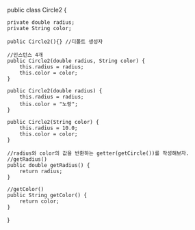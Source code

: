 public class Circle2 {
	
	private double radius;
	private String color;
	
	public Circle2(){} //디폴트 생성자 
	
	//인스턴스 4개
	public Circle2(double radius, String color) {
		this.radius = radius;
		this.color = color; 
	}
	
	public Circle2(double radius) {
		this.radius = radius;
		this.color = "노랑";
	}
	
	public Circle2(String color) {
		this.radius = 10.0;
		this.color = color;
	}
	
	//radius와 color의 값을 반환하는 getter(getCircle())를 작성해보자.
	//getRadius()
	public double getRadius() {
		return radius;
	}
 
	//getColor()
	public String getColor() {
		return color;
	}
	
}
